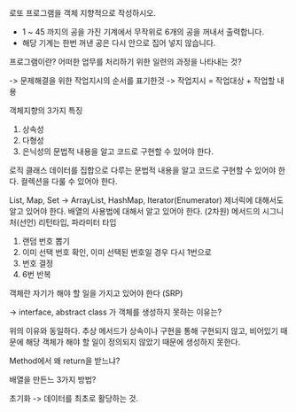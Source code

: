 로또 프로그램을 객체 지향적으로 작성하시오.

- 1 ~ 45 까지의 공을 가진 기계에서 무작위로 6개의 공을 꺼내서 출력합니다.
- 해당 기계는 한번 꺼낸 공은 다시 안으로 집어 넣지 않습니다.


프로그램이란? 
어떠한 업무를 처리하기 위한 일련의 과정을 나타내는 것?

-> 문제해결을 위한 작업지시의 순서를 표기한것
-> 작업지시 = 작업대상 + 작업할 내용


객체지향의 3가지 특징
1. 상속성
2. 다형성
3. 은닉성의 문법적 내용을 알고 코드로 구현할 수 있어야 한다.


로직 클래스
데이터를 집합으로 다루는 문법적 내용을 알고 코드로 구현할 수 있어야 한다.
컬렉션을 다룰 수 있어야 한다.

List, Map, Set -> ArrayList, HashMap, Iterator(Enumerator)
제너릭에 대해서도 알고 있어야 한다.
배열의 사용법에 대해서 알고 있어야 한다. (2차원)
메서드의 시그니처(선언)
리턴타입, 파라미터 타입



1. 랜덤 번호 뽑기
2. 이미 선택 번호 확인, 이미 선택된 번호일 경우 다시 1번으로
3. 번호 결정
4. 6번 반복



객체란 자기가 해야 할 일을 가지고 있어야 한다 (SRP)

-> interface, abstract class 가 객체를 생성하지 못하는 이유는?

위의 이유와 동일하다. 추상 메서드가 상속이나 구현을 통해 구현되지 않고,
비어있기 때문에 해당 객체가 해야 할 일이 정의되지 않았기 때문에 생성하지 못한다.




Method에서 왜 return을 받느냐?


배열을 만든느 3가지 방법?

초기화 -> 데이터를 최초로 활당하는 것.

